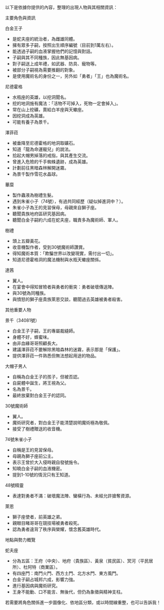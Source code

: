 以下是依據你提供的內容，整理的出現人物與其相關資訊：

  

  

  

  

主要角色與資訊

  

  

  

白金王子

  

  

- 是蛇夫座的統治者，為雌雄同體。
- 擁有眾多子嗣，按照出生順序編號（目前到1萬左右）。
- 能透過子嗣的血液掌握他們的記憶與對話。
- 子嗣與其不同種族，因此無基因病。
- 對子嗣送上成年禮，如武器、防具、寵物等。
- 被部分子嗣視為需要推翻的對象。
- 是使用魔術名的身份之一，另外如「勇者」「王」也為魔術名。

  

  

  

尼德霍格

  

  

- 水瓶座的英雄，以挖洞聞名。
- 挖的地洞施有魔法：「活物不可掉入，死物一定會掉入」。
- 常在山上挖礦，賣給白羊座與天蠍座。
- 因挖洞成為英雄。
- 可能有養子為景千。

  

  

  

澤菲菈

  

  

- 被垂降至尼德霍格的地洞取礦石。
- 知道「龍為命運寵兒」的說法。
- 拾起大帽男掉落的戒指，與其產生交流。
- 曾進入危險的千手蜘蛛遺跡，成為英雄。
- 計劃前往黑暗森林解開迷霧。
- 為景千製作雪花水晶球。

  

  

  

蓽糜

  

  

- 製作蟲液為樹禮生髮。
- 遇到朱雀小子（74號），有過共同經歷（疑似掉進洞中？）。
- 朱雀小子為王的見習保母，母親來自獅子座。
- 聽聞貴族地府區研究基因病。
- 聽聞白金子嗣約六成在蛇夫座，職責多為魔術師、軍人。

  

  

  

樹禮

  

  

- 頭上五瓣黃花。
- 收音機製作者，受到30號魔術師讚賞。
- 得知魔術本質：「欺騙世界以改變現實，需付出一切」。
- 知道尼德霍格洞的魔法機制與水瓶天蠍座關係。

  

  

  

達茜

  

  

- 翼人。
- 在宴會中得知冒險者與勇者的衝突：勇者破壞傳送陣。
- 與30號為同種族。
- 與憤怒的獅子座貴族萊恩交談，聽聞過去英雄被勇者殺害。

  

  

  

  

  

其他重要人物

  

  

  

景千（34081號）

  

  

- 白金王子子嗣，王的專屬裁縫師。
- 身體不好，蜂蜜味。
- 由非血緣哥哥照顧長大。
- 建議澤菲菈不要解除黑暗森林的迷霧，表示那是「保護」。
- 提供澤菲菈一件熟悉但無法想起用途的物品。

  

  

  

大帽子男人

  

  

- 自稱為白金王子的孩子，但被否認。
- 自屍體中誕生，將王視為父。
- 名為景千。
- 最終放棄對白金王子的認同。

  

  

  

30號魔術師

  

  

- 翼人。
- 魔術研究者，對白金王子能清楚說明魔術極為敬佩。
- 接受了樹禮贈送的收音機。

  

  

  

74號朱雀小子

  

  

- 自稱是王的見習保母。
- 母親為獅子座前公主。
- 表示王曾於大入侵時親自發號施令。
- 知曉白金子嗣的血液機密。
- 提到1-10號的情況只有王知道。

  

  

  

48號精靈

  

  

- 表達對勇者不滿：破壞魔法陣、蠻橫行為、未經允許搶奪資源。

  

  

  

萊恩

  

  

- 獅子座使者，前英雄之弟。
- 親眼目睹哥哥在競技場被勇者殺死。
- 認為勇者違背了秩序與榮耀，懷念舊英雄時代。

  

  

  

  

  

地點與勢力概覽

  

  

  

蛇夫座

  

  

- 分為五區：王府（中央）、地府（貴族區）、黃泉（貧民區）、冥河（平民居所）、杜阿特（商業區）。
- 有四座門：南門火門、西方土門、北方水門、東方風門。
- 白金子嗣占城邦六成，影響力強。
- 進行基因病與魔術研究。
- 王身不能動、口不能言、無後代，但仍為象徵與精神支柱。

  

  

  

  

若需要將角色關係進一步圖像化、依地區分類，或以時間線重整，也可以告訴我！